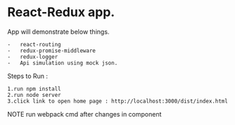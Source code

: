 # React-Redux app.

App will demonstrate below things.

	-	react-routing
	-	redux-promise-middleware
	-	redux-logger
	-	Api simulation using mock json.



Steps to Run : 

	1.run npm install
	2.run node server
	3.click link to open home page : http://localhost:3000/dist/index.html


NOTE 
run webpack cmd after changes in component

